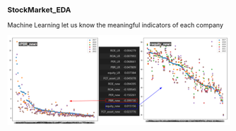 ### StockMarket_EDA

Machine Learning let us know the meaningful indicators of each company

![Alt text](stockmarket.png)
